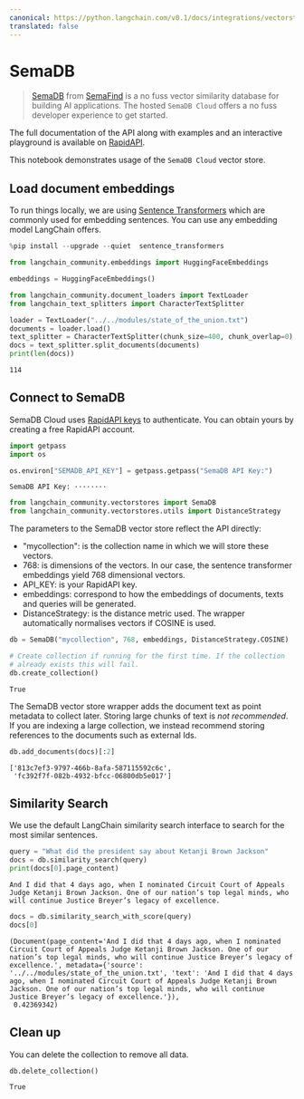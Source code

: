 ```yaml
---
canonical: https://python.langchain.com/v0.1/docs/integrations/vectorstores/semadb
translated: false
---
```


# SemaDB

> [SemaDB](https://www.semafind.com/products/semadb) from [SemaFind](https://www.semafind.com) is a no fuss vector similarity database for building AI applications. The hosted `SemaDB Cloud` offers a no fuss developer experience to get started.

The full documentation of the API along with examples and an interactive playground is available on [RapidAPI](https://rapidapi.com/semafind-semadb/api/semadb).

This notebook demonstrates usage of the `SemaDB Cloud` vector store.

## Load document embeddings

To run things locally, we are using [Sentence Transformers](https://www.sbert.net/) which are commonly used for embedding sentences. You can use any embedding model LangChain offers.

```python
%pip install --upgrade --quiet  sentence_transformers
```

```python
from langchain_community.embeddings import HuggingFaceEmbeddings

embeddings = HuggingFaceEmbeddings()
```

```python
from langchain_community.document_loaders import TextLoader
from langchain_text_splitters import CharacterTextSplitter

loader = TextLoader("../../modules/state_of_the_union.txt")
documents = loader.load()
text_splitter = CharacterTextSplitter(chunk_size=400, chunk_overlap=0)
docs = text_splitter.split_documents(documents)
print(len(docs))
```

```output
114
```

## Connect to SemaDB

SemaDB Cloud uses [RapidAPI keys](https://rapidapi.com/semafind-semadb/api/semadb) to authenticate. You can obtain yours by creating a free RapidAPI account.

```python
import getpass
import os

os.environ["SEMADB_API_KEY"] = getpass.getpass("SemaDB API Key:")
```

```output
SemaDB API Key: ········
```

```python
from langchain_community.vectorstores import SemaDB
from langchain_community.vectorstores.utils import DistanceStrategy
```

The parameters to the SemaDB vector store reflect the API directly:

- "mycollection": is the collection name in which we will store these vectors.
- 768: is dimensions of the vectors. In our case, the sentence transformer embeddings yield 768 dimensional vectors.
- API_KEY: is your RapidAPI key.
- embeddings: correspond to how the embeddings of documents, texts and queries will be generated.
- DistanceStrategy: is the distance metric used. The wrapper automatically normalises vectors if COSINE is used.

```python
db = SemaDB("mycollection", 768, embeddings, DistanceStrategy.COSINE)

# Create collection if running for the first time. If the collection
# already exists this will fail.
db.create_collection()
```

```output
True
```

The SemaDB vector store wrapper adds the document text as point metadata to collect later. Storing large chunks of text is *not recommended*. If you are indexing a large collection, we instead recommend storing references to the documents such as external Ids.

```python
db.add_documents(docs)[:2]
```

```output
['813c7ef3-9797-466b-8afa-587115592c6c',
 'fc392f7f-082b-4932-bfcc-06800db5e017']
```

## Similarity Search

We use the default LangChain similarity search interface to search for the most similar sentences.

```python
query = "What did the president say about Ketanji Brown Jackson"
docs = db.similarity_search(query)
print(docs[0].page_content)
```

```output
And I did that 4 days ago, when I nominated Circuit Court of Appeals Judge Ketanji Brown Jackson. One of our nation’s top legal minds, who will continue Justice Breyer’s legacy of excellence.
```

```python
docs = db.similarity_search_with_score(query)
docs[0]
```

```output
(Document(page_content='And I did that 4 days ago, when I nominated Circuit Court of Appeals Judge Ketanji Brown Jackson. One of our nation’s top legal minds, who will continue Justice Breyer’s legacy of excellence.', metadata={'source': '../../modules/state_of_the_union.txt', 'text': 'And I did that 4 days ago, when I nominated Circuit Court of Appeals Judge Ketanji Brown Jackson. One of our nation’s top legal minds, who will continue Justice Breyer’s legacy of excellence.'}),
 0.42369342)
```

## Clean up

You can delete the collection to remove all data.

```python
db.delete_collection()
```

```output
True
```